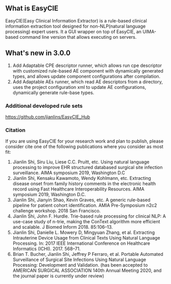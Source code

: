 ## What is EasyCIE
EasyCIE(Easy Clinical Information Extractor) is a rule-based clinical information extraction tool designed for non-NLP(natural language processing) expert users. It a GUI wrapper on top of EasyCIE, an UIMA-based command line version that allows executing on servers.

## What's new in 3.0.0
1. Add Adaptable CPE descriptor runner, which allows run cpe descriptor with customized rule-based AE component with dynamically generated types, and allows update component configurations after compilation.
2. Add Adaptable AEs runner, which read AE descriptors from a directory, uses the project configuration xml to update AE configurations, dynamically generate rule-base types.



### Additional developed rule sets
https://github.com/jianlins/EasyCIE_Hub

### Citation
If you are using EasyCIE for your research work and plan to publish, please consider cite one of the following publications where you consider as most fit:
1.	Jianlin Shi, Siru Liu, Liese C.C. Pruitt, etc. Using natural language processing to improve EHR structured databased surgical site infection surveillance. AIMA symposium 2019, Washington D.C
2.	Jianlin Shi, Kensaku Kawamoto, Wendy Kohlmann, etc. Extracting disease onset from family history comments in the electronic health record using Fast Healthcare Interoperability Resources. AIMA symposium 2019, Washington D.C.
3. Jianlin Shi, Jianyin Shao, Kevin Graves, etc. A generic rule-based pipeline for patient cohort identification. AMIA Pre-Symposium n2c2 challenge workshop. 2018 San Francisco.
4. Jianlin Shi, John F. Hurdle. Trie-based rule processing for clinical NLP: A use-case study of n-trie, making the ConText algorithm more efficient and scalable. J Biomed Inform 2018. 85:106–13. 
5. Jianlin Shi, Danielle L. Mowery D, Mingyuan Zhang, et al. Extracting Intrauterine Device Usage from Clinical Texts Using Natural Language Processing. In: 2017 IEEE International Conference on Healthcare Informatics (ICHI). 2017. 568–71.
6. Brian T. Bucher, Jianlin Shi, Jeffrey P Ferraro, et al. Portable Automated Surveillance of Surgical Site Infections Using Natural Language Processing: Development and Validation. (has been accepted to AMERICAN SURGICAL ASSOCIATION 140th Annual Meeting 2020, and the journal paper is currently under review)

